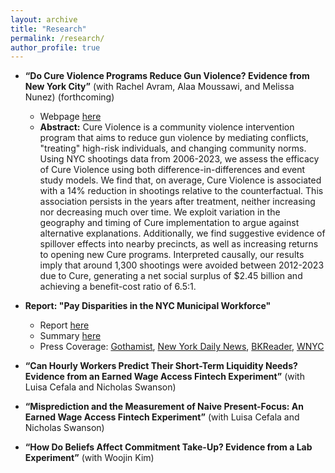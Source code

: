 ```yaml
---
layout: archive
title: "Research"
permalink: /research/
author_profile: true
---
```



- **“Do Cure Violence Programs Reduce Gun Violence? Evidence from New York City”** (with Rachel Avram, Alaa Moussawi, and Melissa Nunez) (forthcoming)
  - Webpage [here](https://council.nyc.gov/data/cure/)
  - **Abstract:** Cure Violence is a community violence intervention program that aims to reduce gun violence by mediating conflicts, "treating" high-risk individuals, and changing community norms. Using NYC shootings data from 2006-2023, we assess the efficacy of Cure Violence using both difference-in-differences and event study models. We find that, on average, Cure Violence is associated with a 14% reduction in shootings relative to the counterfactual. This association persists in the years after treatment, neither increasing nor decreasing much over time. We exploit variation in the geography and timing of Cure implementation to argue against alternative explanations. Additionally, we find suggestive evidence of spillover effects into nearby precincts, as well as increasing returns to opening new Cure programs. Interpreted causally, our results imply that around 1,300 shootings were avoided between 2012-2023 due to Cure, generating a net social surplus of $2.45 billion and achieving a benefit-cost ratio of 6.5:1.

- **Report: "Pay Disparities in the NYC Municipal Workforce"**
  - Report [here](https://council.nyc.gov/data/wp-content/uploads/sites/73/2024/04/PayDisparitiesReport2024.pdf)
  - Summary [here](https://council.nyc.gov/data/pay-disparities-in-nyc-2024/)
  - Press Coverage: [Gothamist](https://gothamist.com/news/nyc-government-pays-women-of-color-less-than-white-male-coworkers-report-finds), [New York Daily News](https://www.nydailynews.com/2024/04/23/nyc-government-workers-black-hispanic-asian-paid-less-than-white-colleagues-study-city-council/), [BKReader](https://www.bkreader.com/policy-government/wage-disparities-continue-for-minority-women-in-city-jobs-8647782), [WNYC](https://www.wnyc.org/story/city-council-finds-plenty-pay-disparities)

- **“Can Hourly Workers Predict Their Short-Term Liquidity Needs? Evidence from an Earned Wage Access Fintech Experiment”** (with Luisa Cefala and Nicholas Swanson)

- **“Misprediction and the Measurement of Naive Present-Focus: An Earned Wage Access Fintech Experiment”** (with Luisa Cefala and Nicholas Swanson) 

- **“How Do Beliefs Affect Commitment Take-Up? Evidence from a Lab Experiment”** (with Woojin Kim)
